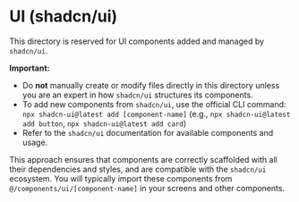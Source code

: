# UI (shadcn/ui)

This directory is reserved for UI components added and managed by `shadcn/ui`.

**Important:**
-   Do **not** manually create or modify files directly in this directory unless you are an expert in how `shadcn/ui` structures its components.
-   To add new components from `shadcn/ui`, use the official CLI command:
    `npx shadcn-ui@latest add [component-name]`
    (e.g., `npx shadcn-ui@latest add button`, `npx shadcn-ui@latest add card`)
-   Refer to the `shadcn/ui` documentation for available components and usage.

This approach ensures that components are correctly scaffolded with all their dependencies and styles, and are compatible with the `shadcn/ui` ecosystem. You will typically import these components from `@/components/ui/[component-name]` in your screens and other components.
